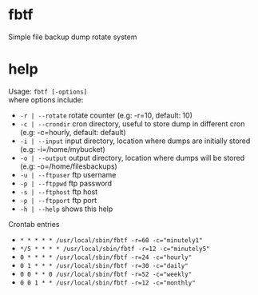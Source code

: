 # fbtf
Simple file backup dump rotate system

# help
Usage: `fbtf [-options]`<br />
where options include:
-	`-r | --rotate`		rotate counter (e.g: -r=10, default: 10)
-	`-c | --crondir`		cron directory, useful to store dump in different cron (e.g: -c=hourly, default: default)
-	`-i | --input`		input directory, location where dumps are initially stored (e.g: -i=/home/mybucket)
-	`-o | --output`		output directory, location where dumps will be stored (e.g: -o=/home/filesbackups)
-	`-u | --ftpuser`		ftp username
-	`-p | --ftppwd`		ftp password
-	`-s | --ftphost`		ftp host
-	`-p | --ftpport`		ftp port
-	`-h | --help`		shows this help

Crontab entries
- `* * * * * /usr/local/sbin/fbtf -r=60 -c="minutely1"`
- `*/5 * * * * /usr/local/sbin/fbtf -r=12 -c="minutely5"`
- `0 * * * * /usr/local/sbin/fbtf -r=24 -c="hourly"`
- `0 1 * * * /usr/local/sbin/fbtf -r=30 -c="daily"`
- `0 0 * * 0 /usr/local/sbin/fbtf -r=52 -c="weekly"`
- `0 0 1 * * /usr/local/sbin/fbtf -r=12 -c="monthly"`

